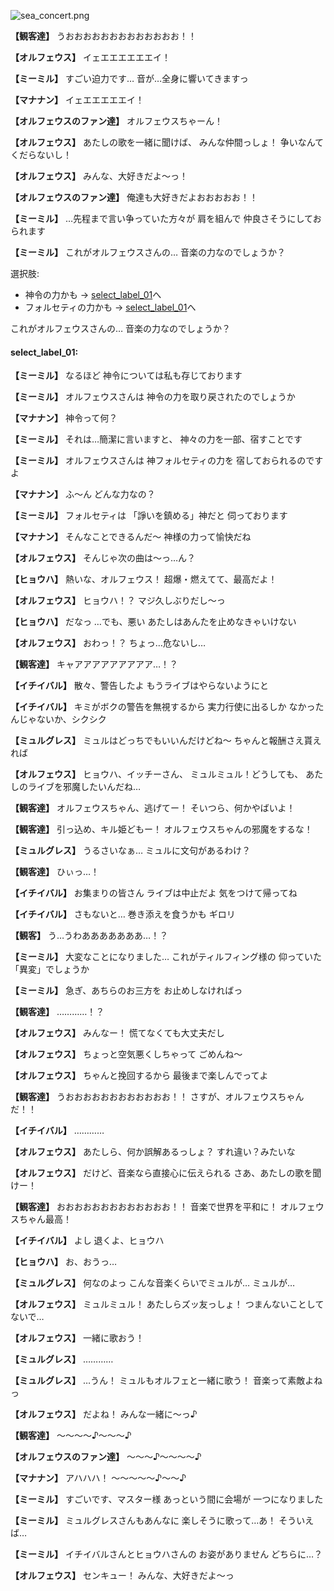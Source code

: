 
![sea_concert.png](../images/backgrounds/sea_concert.png)

**【観客達】**
うおおおおおおおおおおおおお！！

**【オルフェウス】**
イェエエエエエエイ！

**【ミーミル】**
すごい迫力です…
音が…全身に響いてきますっ

**【マナナン】**
イェエエエエエイ！

**【オルフェウスのファン達】**
オルフェウスちゃーん！

**【オルフェウス】**
あたしの歌を一緒に聞けば、
みんな仲間っしょ！
争いなんてくだらないし！

**【オルフェウス】**
みんな、大好きだよ～っ！

**【オルフェウスのファン達】**
俺達も大好きだよおおおおお！！

**【ミーミル】**
…先程まで言い争っていた方々が
肩を組んで
仲良さそうにしておられます

**【ミーミル】**
これがオルフェウスさんの…
音楽の力なのでしょうか？

選択肢:
- 神令の力かも → [select_label_01](#select_label_01)へ
- フォルセティの力かも → [select_label_01](#select_label_01)へ

これがオルフェウスさんの…
音楽の力なのでしょうか？

#### select_label_01:

**【ミーミル】**
なるほど
神令については私も存じております

**【ミーミル】**
オルフェウスさんは
神令の力を取り戻されたのでしょうか

**【マナナン】**
神令って何？

**【ミーミル】**
それは…簡潔に言いますと、
神々の力を一部、宿すことです

**【ミーミル】**
オルフェウスさんは
神フォルセティの力を
宿しておられるのですよ

**【マナナン】**
ふ～ん
どんな力なの？

**【ミーミル】**
フォルセティは
「諍いを鎮める」神だと
伺っております

**【マナナン】**
そんなことできるんだ～
神様の力って愉快だね

**【オルフェウス】**
そんじゃ次の曲は～っ…ん？

**【ヒョウハ】**
熱いな、オルフェウス！
超爆・燃えてて、最高だよ！

**【オルフェウス】**
ヒョウハ！？
マジ久しぶりだし～っ

**【ヒョウハ】**
だなっ
…でも、悪い
あたしはあんたを止めなきゃいけない

**【オルフェウス】**
おわっ！？
ちょっ…危ないし…

**【観客達】**
キャアアアアアアアアア…！？

**【イチイバル】**
散々、警告したよ
もうライブはやらないようにと

**【イチイバル】**
キミがボクの警告を無視するから
実力行使に出るしか
なかったんじゃないか、シクシク

**【ミュルグレス】**
ミュルはどっちでもいいんだけどね～
ちゃんと報酬さえ貰えれば

**【オルフェウス】**
ヒョウハ、イッチーさん、
ミュルミュル！どうしても、
あたしのライブを邪魔したいんだね…

**【観客達】**
オルフェウスちゃん、逃げてー！
そいつら、何かやばいよ！

**【観客達】**
引っ込め、キル姫どもー！
オルフェウスちゃんの邪魔をするな！

**【ミュルグレス】**
うるさいなぁ…
ミュルに文句があるわけ？

**【観客達】**
ひぃっ…！

**【イチイバル】**
お集まりの皆さん
ライブは中止だよ
気をつけて帰ってね

**【イチイバル】**
さもないと…
巻き添えを食うかも
ギロリ

**【観客】**
う…うわあああああああ…！？

**【ミーミル】**
大変なことになりました…
これがティルフィング様の
仰っていた「異変」でしょうか

**【ミーミル】**
急ぎ、あちらのお三方を
お止めしなければっ

**【観客達】**
…………！？

**【オルフェウス】**
みんなー！
慌てなくても大丈夫だし

**【オルフェウス】**
ちょっと空気悪くしちゃって
ごめんね～

**【オルフェウス】**
ちゃんと挽回するから
最後まで楽しんでってよ

**【観客達】**
うおおおおおおおおおおおお！！
さすが、オルフェウスちゃんだ！！

**【イチイバル】**
…………

**【オルフェウス】**
あたしら、何か誤解あるっしょ？
すれ違い？みたいな

**【オルフェウス】**
だけど、音楽なら直接心に伝えられる
さあ、あたしの歌を聞けー！

**【観客達】**
おおおおおおおおおおおおお！！
音楽で世界を平和に！
オルフェウスちゃん最高！

**【イチイバル】**
よし
退くよ、ヒョウハ

**【ヒョウハ】**
お、おうっ…

**【ミュルグレス】**
何なのよっ
こんな音楽くらいでミュルが…
ミュルが…

**【オルフェウス】**
ミュルミュル！
あたしらズッ友っしょ！
つまんないことしてないで…

**【オルフェウス】**
一緒に歌おう！

**【ミュルグレス】**
…………

**【ミュルグレス】**
…うん！
ミュルもオルフェと一緒に歌う！
音楽って素敵よねっ

**【オルフェウス】**
だよね！
みんな一緒に～っ♪

**【観客達】**
～～～～♪～～～♪

**【オルフェウスのファン達】**
～～～♪～～～～♪

**【マナナン】**
アハハハ！
～～～～～♪～～♪

**【ミーミル】**
すごいです、マスター様
あっという間に会場が
一つになりました

**【ミーミル】**
ミュルグレスさんもあんなに
楽しそうに歌って…あ！
そういえば…

**【ミーミル】**
イチイバルさんとヒョウハさんの
お姿がありません
どちらに…？

**【オルフェウス】**
センキュー！
みんな、大好きだよ～っ
